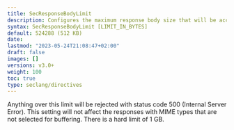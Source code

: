 ```yaml
---
title: SecResponseBodyLimit
description: Configures the maximum response body size that will be accepted for buffering.
syntax: SecResponseBodyLimit [LIMIT_IN_BYTES]
default: 524288 (512 KB)
date: 
lastmod: "2023-05-24T21:08:47+02:00"
draft: false
images: []
versions: v3.0+
weight: 100
toc: true
type: seclang/directives
---
```

[//]: <> (This file is generated by tools/directivesgen. DO NOT EDIT.)
Anything over this limit will be rejected with status code 500 (Internal Server Error).
This setting will not affect the responses with MIME types that are not selected for
buffering. There is a hard limit of 1 GB.

